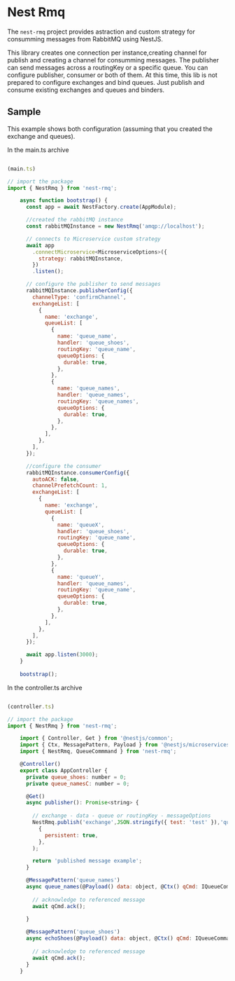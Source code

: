 # Nest Rmq

The `nest-rmq` project provides astraction and custom strategy for consumming messages from RabbitMQ using NestJS.

This library creates one connection per instance,creating channel for publish and creating a channel for consumming messages. 
The publisher can send messages across a routingKey or a specific queue.
You can configure publisher, consumer or both of them.
At this time, this lib is not prepared to configure exchanges and bind queues. Just publish and consume existing exchanges and queues and binders.  

## Sample

This example shows both configuration (assuming that you created the exchange and queues).

In the main.ts archive

```js

(main.ts)

// import the package
import { NestRmq } from 'nest-rmq';

	async function bootstrap() {
	  const app = await NestFactory.create(AppModule);

	  //created the rabbitMQ instance
	  const rabbitMQInstance = new NestRmq('amqp://localhost');

	  // connects to Microservice custom strategy
	  await app
		.connectMicroservice<MicroserviceOptions>({
		  strategy: rabbitMQInstance,
		})
		.listen();

	  // configure the publisher to send messages
	  rabbitMQInstance.publisherConfig({
		channelType: 'confirmChannel',
		exchangeList: [
		  {
			name: 'exchange',
			queueList: [
			  {
				name: 'queue_name',
				handler: 'queue_shoes',
				routingKey: 'queue_name',
				queueOptions: {
				  durable: true,
				},
			  },
			  {
				name: 'queue_names',
				handler: 'queue_names',
				routingKey: 'queue_names',
				queueOptions: {
				  durable: true,
				},
			  },
			],
		  },
		],
	  });

	  //configure the consumer 
	  rabbitMQInstance.consumerConfig({
		autoACK: false,
		channelPrefetchCount: 1,
		exchangeList: [
		  {
			name: 'exchange',
			queueList: [
			  {
				name: 'queueX',
				handler: 'queue_shoes',
				routingKey: 'queue_name',
				queueOptions: {
				  durable: true,
				},
			  },
			  {
				name: 'queueY',
				handler: 'queue_names',
				routingKey: 'queue_name',
				queueOptions: {
				  durable: true,
				},
			  },
			],
		  },
		],
	  });

	  await app.listen(3000);
	}
	
	bootstrap();

```

In the controller.ts archive

```js

(controller.ts)

// import the package
import { NestRmq } from 'nest-rmq';

	import { Controller, Get } from '@nestjs/common';
	import { Ctx, MessagePattern, Payload } from '@nestjs/microservices';
	import { NestRmq, QueueCommmand } from 'nest-rmq';

	@Controller()
	export class AppController {
	  private queue_shoes: number = 0;
	  private queue_namesC: number = 0;

	  @Get()
	  async publisher(): Promise<string> {
		
		// exchange - data - queue or routingKey - messageOptions
		NestRmq.publish('exchange',JSON.stringify({ test: 'test' }),'queue_name',
		  {
			persistent: true,
		  },
		);

		return 'published message example';
	  }

	  @MessagePattern('queue_names')
	  async queue_names(@Payload() data: object, @Ctx() qCmd: IQueueCommand) {
	    
		// acknowledge to referenced message
		await qCmd.ack();
	
	  }

	  @MessagePattern('queue_shoes')
	  async echoShoes(@Payload() data: object, @Ctx() qCmd: IQueueCommand) {
	  
		// acknowledge to referenced message
		await qCmd.ack();
	  }
	}


```
